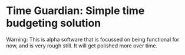 # Time Guardian: Simple time budgeting solution

Warning: This is alpha software that is focussed on being functional for now, and is very rough still.
It will get polished more over time.
